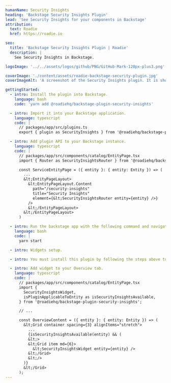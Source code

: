 ```yaml
---
humanName: Security Insights
heading: 'Backstage Security Insights Plugin'
lead: 'See Security Insights for your components in Backstage'
attribution:
  text: Roadie
  href: https://roadie.io

seo:
  title: 'Backstage Security Insights Plugin | Roadie'
  description: |
    See Security Insights in Backstage.

logoImage: '../../assets/logos/github/PNG/GitHub-Mark-120px-plus3.png'

coverImage: './content/assets/roadie-backstage-security-plugin.jpg'
coverImageAlt: 'A screenshot of the Security Insights plugin. It is showing a security insights for a sample component.'

gettingStarted:
  - intro: Install the plugin into Backstage.
    language: bash
    code: 'yarn add @roadiehq/backstage-plugin-security-insights'

  - intro: Import it into your Backstage application.
    language: typescript
    code: |
      // packages/app/src/plugins.ts
      export { plugin as SecurityInsights } from '@roadiehq/backstage-plugin-security-insights';

  - intro: Add plugin API to your Backstage instance.
    language: typescript
    code: |
      // packages/app/src/components/catalog/EntityPage.tsx
      import { Router as SecurityInsightsRouter } from '@roadiehq/backstage-plugin-security-insights';

      const ServiceEntityPage = ({ entity }: { entity: Entity }) => (
        ...
        &lt;EntityPageLayout>
          &lt;EntityPageLayout.Content
            path="/security-insights"
            title="Security Insights"
            element={&lt;SecurityInsightsRouter entity={entity} />}
          />
          &lt;/EntityPageLayout>
        &lt;/EntityPageLayout>
      )

  - intro: Run the backstage app with the following command and navigate to the services tab.
    language: bash
    code: |
      yarn start

  - intro: Widgets setup.

  - intro: You must install this plugin by following the steps above to add the widget to your Overview.

  - intro: Add widget to your Overview tab.
    language: typescript
    code: |
      // packages/app/src/components/catalog/EntityPage.tsx
      import {
        SecurityInsightsWidget,
        isPluginApplicableToEntity as isSecurityInsightsAvailable,
      } from '@roadiehq/backstage-plugin-security-insights';

      // ...

      const OverviewContent = ({ entity }: { entity: Entity }) => (
        &lt;Grid container spacing={3} alignItems="stretch">
          ...
          {isSecurityInsightsAvailable(entity) && (
          &lt;>
          &lt;Grid item md={6}>
            &lt;SecurityInsightsWidget entity={entity} />
          &lt;/Grid>
          &lt;/>
        )}
        &lt;/Grid>
      );
---
```

